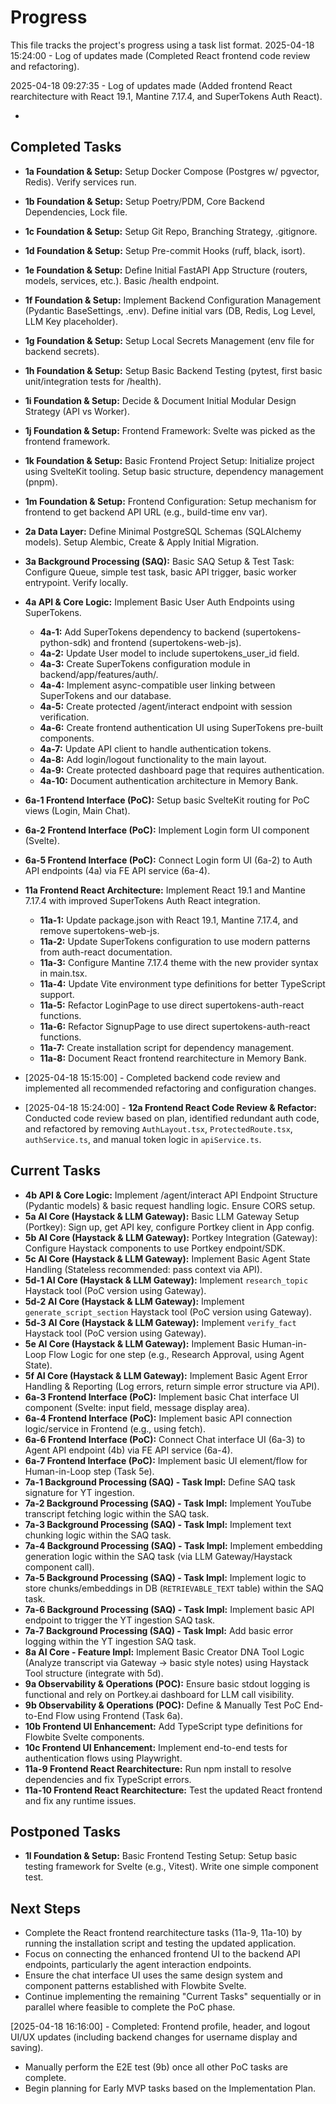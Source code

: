 # Progress

This file tracks the project's progress using a task list format.
2025-04-18 15:24:00 - Log of updates made (Completed React frontend code review and refactoring).

2025-04-18 09:27:35 - Log of updates made (Added frontend React rearchitecture with React 19.1, Mantine 7.17.4, and SuperTokens Auth React).

*

## Completed Tasks

* **1a Foundation & Setup:** Setup Docker Compose (Postgres w/ pgvector, Redis). Verify services run.
* **1b Foundation & Setup:** Setup Poetry/PDM, Core Backend Dependencies, Lock file.
* **1c Foundation & Setup:** Setup Git Repo, Branching Strategy, .gitignore.
* **1d Foundation & Setup:** Setup Pre-commit Hooks (ruff, black, isort).
* **1e Foundation & Setup:** Define Initial FastAPI App Structure (routers, models, services, etc.). Basic /health endpoint.
* **1f Foundation & Setup:** Implement Backend Configuration Management (Pydantic BaseSettings, .env). Define initial vars (DB, Redis, Log Level, LLM Key placeholder).
* **1g Foundation & Setup:** Setup Local Secrets Management (env file for backend secrets).
* **1h Foundation & Setup:** Setup Basic Backend Testing (pytest, first basic unit/integration tests for /health).
* **1i Foundation & Setup:** Decide & Document Initial Modular Design Strategy (API vs Worker).
* **1j Foundation & Setup:** Frontend Framework: Svelte was picked as the frontend framework.
* **1k Foundation & Setup:** Basic Frontend Project Setup: Initialize project using SvelteKit tooling. Setup basic structure, dependency management (pnpm).
* **1m Foundation & Setup:** Frontend Configuration: Setup mechanism for frontend to get backend API URL (e.g., build-time env var).
* **2a Data Layer:** Define Minimal PostgreSQL Schemas (SQLAlchemy models). Setup Alembic, Create & Apply Initial Migration.
* **3a Background Processing (SAQ):** Basic SAQ Setup & Test Task: Configure Queue, simple test task, basic API trigger, basic worker entrypoint. Verify locally.
* **4a API & Core Logic:** Implement Basic User Auth Endpoints using SuperTokens.
  * **4a-1:** Add SuperTokens dependency to backend (supertokens-python-sdk) and frontend (supertokens-web-js).
  * **4a-2:** Update User model to include supertokens_user_id field.
  * **4a-3:** Create SuperTokens configuration module in backend/app/features/auth/.
  * **4a-4:** Implement async-compatible user linking between SuperTokens and our database.
  * **4a-5:** Create protected /agent/interact endpoint with session verification.
  * **4a-6:** Create frontend authentication UI using SuperTokens pre-built components.
  * **4a-7:** Update API client to handle authentication tokens.
  * **4a-8:** Add login/logout functionality to the main layout.
  * **4a-9:** Create protected dashboard page that requires authentication.
  * **4a-10:** Document authentication architecture in Memory Bank.
* **6a-1 Frontend Interface (PoC):** Setup basic SvelteKit routing for PoC views (Login, Main Chat).
* **6a-2 Frontend Interface (PoC):** Implement Login form UI component (Svelte).
* **6a-5 Frontend Interface (PoC):** Connect Login form UI (6a-2) to Auth API endpoints (4a) via FE API service (6a-4).
* **11a Frontend React Architecture:** Implement React 19.1 and Mantine 7.17.4 with improved SuperTokens Auth React integration.
  * **11a-1:** Update package.json with React 19.1, Mantine 7.17.4, and remove supertokens-web-js.
  * **11a-2:** Update SuperTokens configuration to use modern patterns from auth-react documentation.
  * **11a-3:** Configure Mantine 7.17.4 theme with the new provider syntax in main.tsx.
  * **11a-4:** Update Vite environment type definitions for better TypeScript support.
  * **11a-5:** Refactor LoginPage to use direct supertokens-auth-react functions.
  * **11a-6:** Refactor SignupPage to use direct supertokens-auth-react functions.
  * **11a-7:** Create installation script for dependency management.
  * **11a-8:** Document React frontend rearchitecture in Memory Bank.
* [2025-04-18 15:15:00] - Completed backend code review and implemented all recommended refactoring and configuration changes.

* [2025-04-18 15:24:00] - **12a Frontend React Code Review & Refactor:** Conducted code review based on plan, identified redundant auth code, and refactored by removing `AuthLayout.tsx`, `ProtectedRoute.tsx`, `authService.ts`, and manual token logic in `apiService.ts`.

## Current Tasks

* **4b API & Core Logic:** Implement /agent/interact API Endpoint Structure (Pydantic models) & basic request handling logic. Ensure CORS setup.
* **5a AI Core (Haystack & LLM Gateway):** Basic LLM Gateway Setup (Portkey): Sign up, get API key, configure Portkey client in App config.
* **5b AI Core (Haystack & LLM Gateway):** Portkey Integration (Gateway): Configure Haystack components to use Portkey endpoint/SDK.
* **5c AI Core (Haystack & LLM Gateway):** Implement Basic Agent State Handling (Stateless recommended: pass context via API).
* **5d-1 AI Core (Haystack & LLM Gateway):** Implement `research_topic` Haystack tool (PoC version using Gateway).
* **5d-2 AI Core (Haystack & LLM Gateway):** Implement `generate_script_section` Haystack tool (PoC version using Gateway).
* **5d-3 AI Core (Haystack & LLM Gateway):** Implement `verify_fact` Haystack tool (PoC version using Gateway).
* **5e AI Core (Haystack & LLM Gateway):** Implement Basic Human-in-Loop Flow Logic for one step (e.g., Research Approval, using Agent State).
* **5f AI Core (Haystack & LLM Gateway):** Implement Basic Agent Error Handling & Reporting (Log errors, return simple error structure via API).
* **6a-3 Frontend Interface (PoC):** Implement basic Chat interface UI component (Svelte: input field, message display area).
* **6a-4 Frontend Interface (PoC):** Implement basic API connection logic/service in Frontend (e.g., using fetch).
* **6a-6 Frontend Interface (PoC):** Connect Chat interface UI (6a-3) to Agent API endpoint (4b) via FE API service (6a-4).
* **6a-7 Frontend Interface (PoC):** Implement basic UI element/flow for Human-in-Loop step (Task 5e).
* **7a-1 Background Processing (SAQ) - Task Impl:** Define SAQ task signature for YT ingestion.
* **7a-2 Background Processing (SAQ) - Task Impl:** Implement YouTube transcript fetching logic within the SAQ task.
* **7a-3 Background Processing (SAQ) - Task Impl:** Implement text chunking logic within the SAQ task.
* **7a-4 Background Processing (SAQ) - Task Impl:** Implement embedding generation logic within the SAQ task (via LLM Gateway/Haystack component call).
* **7a-5 Background Processing (SAQ) - Task Impl:** Implement logic to store chunks/embeddings in DB (`RETRIEVABLE_TEXT` table) within the SAQ task.
* **7a-6 Background Processing (SAQ) - Task Impl:** Implement basic API endpoint to trigger the YT ingestion SAQ task.
* **7a-7 Background Processing (SAQ) - Task Impl:** Add basic error logging within the YT ingestion SAQ task.
* **8a AI Core - Feature Impl:** Implement Basic Creator DNA Tool Logic (Analyze transcript via Gateway -> basic style notes) using Haystack Tool structure (integrate with 5d).
* **9a Observability & Operations (POC):** Ensure basic stdout logging is functional and rely on Portkey.ai dashboard for LLM call visibility.
* **9b Observability & Operations (POC):** Define & Manually Test PoC End-to-End Flow using Frontend (Task 6a).
* **10b Frontend UI Enhancement:** Add TypeScript type definitions for Flowbite Svelte components.
* **10c Frontend UI Enhancement:** Implement end-to-end tests for authentication flows using Playwright.
* **11a-9 Frontend React Rearchitecture:** Run npm install to resolve dependencies and fix TypeScript errors.
* **11a-10 Frontend React Rearchitecture:** Test the updated React frontend and fix any runtime issues.

## Postponed Tasks

* **1l Foundation & Setup:** Basic Frontend Testing Setup: Setup basic testing framework for Svelte (e.g., Vitest). Write one simple component test.

## Next Steps

* Complete the React frontend rearchitecture tasks (11a-9, 11a-10) by running the installation script and testing the updated application.
* Focus on connecting the enhanced frontend UI to the backend API endpoints, particularly the agent interaction endpoints.
* Ensure the chat interface UI uses the same design system and component patterns established with Flowbite Svelte.
* Continue implementing the remaining "Current Tasks" sequentially or in parallel where feasible to complete the PoC phase.

[2025-04-18 16:16:00] - Completed: Frontend profile, header, and logout UI/UX updates (including backend changes for username display and saving).
* Manually perform the E2E test (9b) once all other PoC tasks are complete.
* Begin planning for Early MVP tasks based on the Implementation Plan.
